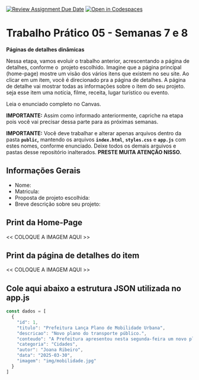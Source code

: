 [![Review Assignment Due Date](https://classroom.github.com/assets/deadline-readme-button-22041afd0340ce965d47ae6ef1cefeee28c7c493a6346c4f15d667ab976d596c.svg)](https://classroom.github.com/a/KZhXwLZL)
[![Open in Codespaces](https://classroom.github.com/assets/launch-codespace-2972f46106e565e64193e422d61a12cf1da4916b45550586e14ef0a7c637dd04.svg)](https://classroom.github.com/open-in-codespaces?assignment_repo_id=20650337)
# Trabalho Prático 05 - Semanas 7 e 8

**Páginas de detalhes dinâmicas**

Nessa etapa, vamos evoluir o trabalho anterior, acrescentando a página de detalhes, conforme o  projeto escolhido. Imagine que a página principal (home-page) mostre um visão dos vários itens que existem no seu site. Ao clicar em um item, você é direcionado pra a página de detalhes. A página de detalhe vai mostrar todas as informações sobre o item do seu projeto. seja esse item uma notícia, filme, receita, lugar turístico ou evento.

Leia o enunciado completo no Canvas. 

**IMPORTANTE:** Assim como informado anteriormente, capriche na etapa pois você vai precisar dessa parte para as próximas semanas. 

**IMPORTANTE:** Você deve trabalhar e alterar apenas arquivos dentro da pasta **`public`,** mantendo os arquivos **`index.html`**, **`styles.css`** e **`app.js`** com estes nomes, conforme enunciado. Deixe todos os demais arquivos e pastas desse repositório inalterados. **PRESTE MUITA ATENÇÃO NISSO.**

## Informações Gerais

- Nome:
- Matricula:
- Proposta de projeto escolhida:
- Breve descrição sobre seu projeto:

## Print da Home-Page

<<  COLOQUE A IMAGEM AQUI >>

## Print da página de detalhes do item

<<  COLOQUE A IMAGEM AQUI >>

## Cole aqui abaixo a estrutura JSON utilizada no app.js

```javascript
const dados = [
  {
    "id": 1,
    "titulo": "Prefeitura Lança Plano de Mobilidade Urbana",
    "descricao": "Novo plano do transporte público.",
    "conteudo": "A Prefeitura apresentou nesta segunda-feira um novo plano de mobilidade urbana.",
    "categoria": "Cidades",
    "autor": "Joana Ribeiro",
    "data": "2025-03-30",
    "imagem": "img/mobilidade.jpg"
  }
]
```